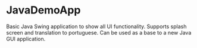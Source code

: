 # JavaDemoApp
Basic Java Swing application to show all UI functionality. Supports splash screen and translation to portuguese. Can be used as a base to a new Java GUI application.
